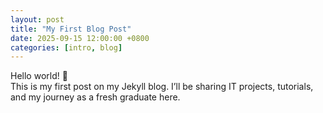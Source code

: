 ```yaml
---
layout: post
title: "My First Blog Post"
date: 2025-09-15 12:00:00 +0800
categories: [intro, blog]
---
```


Hello world! 🎉  
This is my first post on my Jekyll blog. I’ll be sharing IT projects, tutorials, and my journey as a fresh graduate here.
